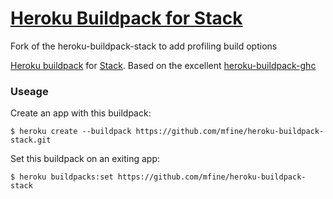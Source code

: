 # [Heroku Buildpack for Stack][1]

Fork of the heroku-buildpack-stack to add profiling build options

[Heroku buildpack][2] for [Stack][3]. Based on the excellent [heroku-buildpack-ghc][4]

### Useage

Create an app with this buildpack:

    $ heroku create --buildpack https://github.com/mfine/heroku-buildpack-stack.git

Set this buildpack on an exiting app:

    $ heroku buildpacks:set https://github.com/mfine/heroku-buildpack-stack

[1]: https://github.com/mfine/heroku-buildpack-stack
[2]: http://devcenter.heroku.com/articles/buildpacks
[3]: https://github.com/commercialhaskell/stack
[4]: https://github.com/begriffs/heroku-buildpack-ghc
